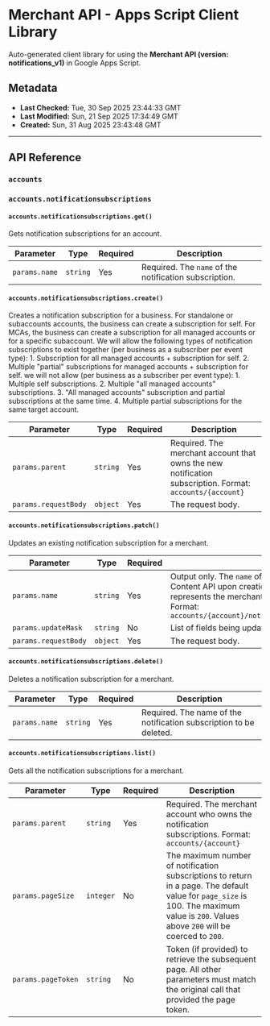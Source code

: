 # Merchant API - Apps Script Client Library

Auto-generated client library for using the **Merchant API (version: notifications_v1)** in Google Apps Script.

## Metadata

- **Last Checked:** Tue, 30 Sep 2025 23:44:33 GMT
- **Last Modified:** Sun, 21 Sep 2025 17:34:49 GMT
- **Created:** Sun, 31 Aug 2025 23:43:48 GMT



---

## API Reference

### `accounts`

### `accounts.notificationsubscriptions`

#### `accounts.notificationsubscriptions.get()`

Gets notification subscriptions for an account.

| Parameter | Type | Required | Description |
|---|---|---|---|
| `params.name` | `string` | Yes | Required. The `name` of the notification subscription. |

#### `accounts.notificationsubscriptions.create()`

Creates a notification subscription for a business. For standalone or subaccounts accounts, the business can create a subscription for self. For MCAs, the business can create a subscription for all managed accounts or for a specific subaccount. We will allow the following types of notification subscriptions to exist together (per business as a subscriber per event type): 1. Subscription for all managed accounts + subscription for self. 2. Multiple "partial" subscriptions for managed accounts + subscription for self. we will not allow (per business as a subscriber per event type): 1. Multiple self subscriptions. 2. Multiple "all managed accounts" subscriptions. 3. "All managed accounts" subscription and partial subscriptions at the same time. 4. Multiple partial subscriptions for the same target account.

| Parameter | Type | Required | Description |
|---|---|---|---|
| `params.parent` | `string` | Yes | Required. The merchant account that owns the new notification subscription. Format: `accounts/{account}` |
| `params.requestBody` | `object` | Yes | The request body. |

#### `accounts.notificationsubscriptions.patch()`

Updates an existing notification subscription for a merchant.

| Parameter | Type | Required | Description |
|---|---|---|---|
| `params.name` | `string` | Yes | Output only. The `name` of the notification configuration. Generated by the Content API upon creation of a new `NotificationSubscription`. The `account` represents the merchant ID of the merchant that owns the configuration. Format: `accounts/{account}/notificationsubscriptions/{notification_subscription}` |
| `params.updateMask` | `string` | No | List of fields being updated. |
| `params.requestBody` | `object` | Yes | The request body. |

#### `accounts.notificationsubscriptions.delete()`

Deletes a notification subscription for a merchant.

| Parameter | Type | Required | Description |
|---|---|---|---|
| `params.name` | `string` | Yes | Required. The name of the notification subscription to be deleted. |

#### `accounts.notificationsubscriptions.list()`

Gets all the notification subscriptions for a merchant.

| Parameter | Type | Required | Description |
|---|---|---|---|
| `params.parent` | `string` | Yes | Required. The merchant account who owns the notification subscriptions. Format: `accounts/{account}` |
| `params.pageSize` | `integer` | No | The maximum number of notification subscriptions to return in a page. The default value for `page_size` is 100. The maximum value is `200`. Values above `200` will be coerced to `200`. |
| `params.pageToken` | `string` | No | Token (if provided) to retrieve the subsequent page. All other parameters must match the original call that provided the page token. |